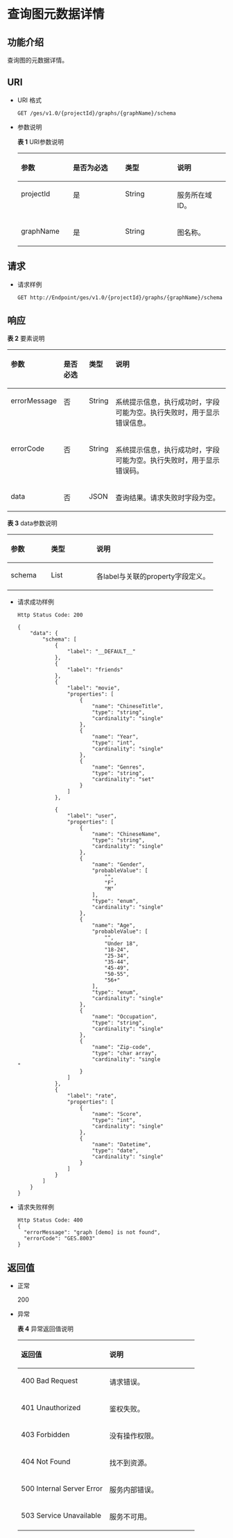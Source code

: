 # 查询图元数据详情<a name="ges_03_0027"></a>

## 功能介绍<a name="section5468324319349"></a>

查询图的元数据详情。

## URI<a name="section141914819349"></a>

-   URI 格式

    ```
    GET /ges/v1.0/{projectId}/graphs/{graphName}/schema
    ```

-   参数说明

    **表 1**  URI参数说明

    <a name="table3400265519419"></a>
    <table><thead align="left"><tr id="row6311585219419"><th class="cellrowborder" valign="top" width="25%" id="mcps1.2.5.1.1"><p id="p4616492619434"><a name="p4616492619434"></a><a name="p4616492619434"></a>参数</p>
    </th>
    <th class="cellrowborder" valign="top" width="25%" id="mcps1.2.5.1.2"><p id="p4837154619434"><a name="p4837154619434"></a><a name="p4837154619434"></a>是否为必选</p>
    </th>
    <th class="cellrowborder" valign="top" width="25%" id="mcps1.2.5.1.3"><p id="p2578118719434"><a name="p2578118719434"></a><a name="p2578118719434"></a>类型</p>
    </th>
    <th class="cellrowborder" valign="top" width="25%" id="mcps1.2.5.1.4"><p id="p790140819434"><a name="p790140819434"></a><a name="p790140819434"></a>说明</p>
    </th>
    </tr>
    </thead>
    <tbody><tr id="row3246683919419"><td class="cellrowborder" valign="top" width="25%" headers="mcps1.2.5.1.1 "><p id="p3309960819434"><a name="p3309960819434"></a><a name="p3309960819434"></a>projectId</p>
    </td>
    <td class="cellrowborder" valign="top" width="25%" headers="mcps1.2.5.1.2 "><p id="p6382259519434"><a name="p6382259519434"></a><a name="p6382259519434"></a>是</p>
    </td>
    <td class="cellrowborder" valign="top" width="25%" headers="mcps1.2.5.1.3 "><p id="p224768219434"><a name="p224768219434"></a><a name="p224768219434"></a>String</p>
    </td>
    <td class="cellrowborder" valign="top" width="25%" headers="mcps1.2.5.1.4 "><p id="p4784454219434"><a name="p4784454219434"></a><a name="p4784454219434"></a>服务所在域ID。</p>
    </td>
    </tr>
    <tr id="row2916536719419"><td class="cellrowborder" valign="top" width="25%" headers="mcps1.2.5.1.1 "><p id="p4917070319434"><a name="p4917070319434"></a><a name="p4917070319434"></a>graphName</p>
    </td>
    <td class="cellrowborder" valign="top" width="25%" headers="mcps1.2.5.1.2 "><p id="p2340400119434"><a name="p2340400119434"></a><a name="p2340400119434"></a>是</p>
    </td>
    <td class="cellrowborder" valign="top" width="25%" headers="mcps1.2.5.1.3 "><p id="p1667591519434"><a name="p1667591519434"></a><a name="p1667591519434"></a>String</p>
    </td>
    <td class="cellrowborder" valign="top" width="25%" headers="mcps1.2.5.1.4 "><p id="p857189419434"><a name="p857189419434"></a><a name="p857189419434"></a>图名称。</p>
    </td>
    </tr>
    </tbody>
    </table>


## 请求<a name="section3206722619349"></a>

-   请求样例

    ```
    GET http://Endpoint/ges/v1.0/{projectId}/graphs/{graphName}/schema
    ```


## 响应<a name="section6106733419349"></a>

**表 2**  要素说明

<a name="table367617101953"></a>
<table><thead align="left"><tr id="row636337971953"><th class="cellrowborder" valign="top" width="17.868213178682133%" id="mcps1.2.5.1.1"><p id="p121113119514"><a name="p121113119514"></a><a name="p121113119514"></a>参数</p>
</th>
<th class="cellrowborder" valign="top" width="12.288771122887711%" id="mcps1.2.5.1.2"><p id="p3099277219514"><a name="p3099277219514"></a><a name="p3099277219514"></a>是否必选</p>
</th>
<th class="cellrowborder" valign="top" width="12.158784121587841%" id="mcps1.2.5.1.3"><p id="p2738660219514"><a name="p2738660219514"></a><a name="p2738660219514"></a>类型</p>
</th>
<th class="cellrowborder" valign="top" width="57.684231576842315%" id="mcps1.2.5.1.4"><p id="p372226019514"><a name="p372226019514"></a><a name="p372226019514"></a>说明</p>
</th>
</tr>
</thead>
<tbody><tr id="row90429041953"><td class="cellrowborder" valign="top" width="17.868213178682133%" headers="mcps1.2.5.1.1 "><p id="p6123208619514"><a name="p6123208619514"></a><a name="p6123208619514"></a>errorMessage</p>
</td>
<td class="cellrowborder" valign="top" width="12.288771122887711%" headers="mcps1.2.5.1.2 "><p id="p6085190119514"><a name="p6085190119514"></a><a name="p6085190119514"></a>否</p>
</td>
<td class="cellrowborder" valign="top" width="12.158784121587841%" headers="mcps1.2.5.1.3 "><p id="p3005696919514"><a name="p3005696919514"></a><a name="p3005696919514"></a>String</p>
</td>
<td class="cellrowborder" valign="top" width="57.684231576842315%" headers="mcps1.2.5.1.4 "><p id="p1869545819514"><a name="p1869545819514"></a><a name="p1869545819514"></a>系统提示信息，执行成功时，字段可能为空。执行失败时，用于显示错误信息。</p>
</td>
</tr>
<tr id="row188578841953"><td class="cellrowborder" valign="top" width="17.868213178682133%" headers="mcps1.2.5.1.1 "><p id="p588990119514"><a name="p588990119514"></a><a name="p588990119514"></a>errorCode</p>
</td>
<td class="cellrowborder" valign="top" width="12.288771122887711%" headers="mcps1.2.5.1.2 "><p id="p731997219514"><a name="p731997219514"></a><a name="p731997219514"></a>否</p>
</td>
<td class="cellrowborder" valign="top" width="12.158784121587841%" headers="mcps1.2.5.1.3 "><p id="p5604685119514"><a name="p5604685119514"></a><a name="p5604685119514"></a>String</p>
</td>
<td class="cellrowborder" valign="top" width="57.684231576842315%" headers="mcps1.2.5.1.4 "><p id="p4350110719514"><a name="p4350110719514"></a><a name="p4350110719514"></a>系统提示信息，执行成功时，字段可能为空。执行失败时，用于显示错误码。</p>
</td>
</tr>
<tr id="row152740991953"><td class="cellrowborder" valign="top" width="17.868213178682133%" headers="mcps1.2.5.1.1 "><p id="p3692370919514"><a name="p3692370919514"></a><a name="p3692370919514"></a>data</p>
</td>
<td class="cellrowborder" valign="top" width="12.288771122887711%" headers="mcps1.2.5.1.2 "><p id="p3803041319514"><a name="p3803041319514"></a><a name="p3803041319514"></a>否</p>
</td>
<td class="cellrowborder" valign="top" width="12.158784121587841%" headers="mcps1.2.5.1.3 "><p id="p6056458519514"><a name="p6056458519514"></a><a name="p6056458519514"></a>JSON</p>
</td>
<td class="cellrowborder" valign="top" width="57.684231576842315%" headers="mcps1.2.5.1.4 "><p id="p678437819514"><a name="p678437819514"></a><a name="p678437819514"></a>查询结果。请求失败时字段为空。</p>
</td>
</tr>
</tbody>
</table>

**表 3**  data参数说明

<a name="table4080761419526"></a>
<table><thead align="left"><tr id="row5618908619526"><th class="cellrowborder" valign="top" width="19.61%" id="mcps1.2.4.1.1"><p id="p5884402119543"><a name="p5884402119543"></a><a name="p5884402119543"></a>参数</p>
</th>
<th class="cellrowborder" valign="top" width="22.06%" id="mcps1.2.4.1.2"><p id="p163642119543"><a name="p163642119543"></a><a name="p163642119543"></a>类型</p>
</th>
<th class="cellrowborder" valign="top" width="58.330000000000005%" id="mcps1.2.4.1.3"><p id="p6544129419543"><a name="p6544129419543"></a><a name="p6544129419543"></a>说明</p>
</th>
</tr>
</thead>
<tbody><tr id="row4759875219526"><td class="cellrowborder" valign="top" width="19.61%" headers="mcps1.2.4.1.1 "><p id="p6492765619543"><a name="p6492765619543"></a><a name="p6492765619543"></a>schema</p>
</td>
<td class="cellrowborder" valign="top" width="22.06%" headers="mcps1.2.4.1.2 "><p id="p2464877819543"><a name="p2464877819543"></a><a name="p2464877819543"></a>List</p>
</td>
<td class="cellrowborder" valign="top" width="58.330000000000005%" headers="mcps1.2.4.1.3 "><p id="p5039398819543"><a name="p5039398819543"></a><a name="p5039398819543"></a>各label与关联的property字段定义。</p>
</td>
</tr>
</tbody>
</table>

-   请求成功样例

    ```
    Http Status Code: 200
    
    {
        "data": {
            "schema": [
                {
                    "label": "__DEFAULT__"
                },
                {
                    "label": "friends"
                },
                {
                    "label": "movie",
                    "properties": [
                        {
                            "name": "ChineseTitle",
                            "type": "string",
                            "cardinality": "single"
                        },
                        {
                            "name": "Year",
                            "type": "int",
                            "cardinality": "single"
                        },
                        {
                            "name": "Genres",
                            "type": "string",
                            "cardinality": "set"
                        }
                    ]
                },
    
                {
                    "label": "user",
                    "properties": [
                        {
                            "name": "ChineseName",
                            "type": "string",
                            "cardinality": "single"
                        },
                        {
                            "name": "Gender",
                            "probableValue": [
                                "",
                                "F",
                                "M"
                            ],
                            "type": "enum",
                            "cardinality": "single"
                        },
                        {
                            "name": "Age",
                            "probableValue": [
                                "",
                                "Under 18",
                                "18-24",
                                "25-34",
                                "35-44",
                                "45-49",
                                "50-55",
                                "56+"
                            ],
                            "type": "enum",
                            "cardinality": "single"
                        },
                        {
                            "name": "Occupation",
                            "type": "string",
                            "cardinality": "single"
                        },
                        {
                            "name": "Zip-code",
                            "type": "char array",
                            "cardinality": "single
    "
                        }
                    ]
                },
                {
                    "label": "rate",
                    "properties": [
                        {
                            "name": "Score",
                            "type": "int",
                            "cardinality": "single"
                        },
                        {
                            "name": "Datetime",
                            "type": "date",
                            "cardinality": "single"
                        }
                    ]
                }
            ]
        }
    }
    ```

-   请求失败样例

    ```
    Http Status Code: 400
    {
      "errorMessage": "graph [demo] is not found",
      "errorCode": "GES.8003"
    }
    ```


## 返回值<a name="section5948588119349"></a>

-   正常

    200

-   异常

    **表 4**  异常返回值说明

    <a name="table2984752518246"></a>
    <table><thead align="left"><tr id="row1211940418246"><th class="cellrowborder" valign="top" width="50%" id="mcps1.2.3.1.1"><p id="p3980654218254"><a name="p3980654218254"></a><a name="p3980654218254"></a>返回值</p>
    </th>
    <th class="cellrowborder" valign="top" width="50%" id="mcps1.2.3.1.2"><p id="p310447318254"><a name="p310447318254"></a><a name="p310447318254"></a>说明</p>
    </th>
    </tr>
    </thead>
    <tbody><tr id="row4240912018246"><td class="cellrowborder" valign="top" width="50%" headers="mcps1.2.3.1.1 "><p id="p3446280418254"><a name="p3446280418254"></a><a name="p3446280418254"></a>400 Bad Request</p>
    </td>
    <td class="cellrowborder" valign="top" width="50%" headers="mcps1.2.3.1.2 "><p id="p4002370018254"><a name="p4002370018254"></a><a name="p4002370018254"></a>请求错误。</p>
    </td>
    </tr>
    <tr id="row4888805618246"><td class="cellrowborder" valign="top" width="50%" headers="mcps1.2.3.1.1 "><p id="p5203043918254"><a name="p5203043918254"></a><a name="p5203043918254"></a>401 Unauthorized</p>
    </td>
    <td class="cellrowborder" valign="top" width="50%" headers="mcps1.2.3.1.2 "><p id="p5371601718254"><a name="p5371601718254"></a><a name="p5371601718254"></a>鉴权失败。</p>
    </td>
    </tr>
    <tr id="row3592872518246"><td class="cellrowborder" valign="top" width="50%" headers="mcps1.2.3.1.1 "><p id="p3450921718254"><a name="p3450921718254"></a><a name="p3450921718254"></a>403 Forbidden</p>
    </td>
    <td class="cellrowborder" valign="top" width="50%" headers="mcps1.2.3.1.2 "><p id="p4378321618254"><a name="p4378321618254"></a><a name="p4378321618254"></a>没有操作权限。</p>
    </td>
    </tr>
    <tr id="row4281759818246"><td class="cellrowborder" valign="top" width="50%" headers="mcps1.2.3.1.1 "><p id="p4125438418254"><a name="p4125438418254"></a><a name="p4125438418254"></a>404 Not Found</p>
    </td>
    <td class="cellrowborder" valign="top" width="50%" headers="mcps1.2.3.1.2 "><p id="p5327079718254"><a name="p5327079718254"></a><a name="p5327079718254"></a>找不到资源。</p>
    </td>
    </tr>
    <tr id="row994303918246"><td class="cellrowborder" valign="top" width="50%" headers="mcps1.2.3.1.1 "><p id="p4548781618254"><a name="p4548781618254"></a><a name="p4548781618254"></a>500 Internal Server Error</p>
    </td>
    <td class="cellrowborder" valign="top" width="50%" headers="mcps1.2.3.1.2 "><p id="p6063444518254"><a name="p6063444518254"></a><a name="p6063444518254"></a>服务内部错误。</p>
    </td>
    </tr>
    <tr id="row5822219018246"><td class="cellrowborder" valign="top" width="50%" headers="mcps1.2.3.1.1 "><p id="p4487805318254"><a name="p4487805318254"></a><a name="p4487805318254"></a>503 Service Unavailable</p>
    </td>
    <td class="cellrowborder" valign="top" width="50%" headers="mcps1.2.3.1.2 "><p id="p1124370918254"><a name="p1124370918254"></a><a name="p1124370918254"></a>服务不可用。</p>
    </td>
    </tr>
    </tbody>
    </table>



